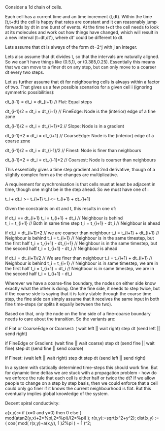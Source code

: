Consider a 1d chain of cells.

Each cell has a current time and an time increment (t,dt). Within the
time [t,t+dt) the cell is happy that rates are constant and it can
reasonably jump forwards by dt in one burst of events. At the time t+dt
the cell needs to look at its molecules and work out how things have
changed, which will result in a new interval (t+dt,dt'), where dt'
could be different to dt.

Lets assume that dt is always of the form dt=2^j with j an integer.

Lets also assume that dt divides t, so that the intervals are
naturally aligned. So we can't have things like (0.5,1), or
(0.385,0.25). Essentially this means that we can move to a
finer dt on any step, but can only move to a coarser dt every
two steps.

Let us further assume that dt for neighbouring cells is always
within a factor of two. That gives us a few possible scenarios
for a given cell i (ignoring symmetric possibilities):

  dt_{i-1}   = dt_i = dt_{i+1}     // Flat: Equal steps

  dt_{i-1}/2 = dt_i = dt_{i+1}     // FineEdge: Node is the (interior) edge of a fine zone

  dt_{i-1}/2 = dt_i = dt_{i+1}*2   // Slope: Node is in a gradient

  dt_{i-1}*2   = dt_i = dt_{i+1}   // CoarseEdge: Node is the (interior) edge of a coarse zone

  dt_{i-1}/2 = dt_i = dt_{i-1}/2   // Finest: Node is finer than neighbours

  dt_{i-1}*2 = dt_i = dt_{i-1}*2   // Coarsest: Node is coarser than neighbours

This essentially gives a time step gradient and 2nd derivative,
though of a slightly complex form as the changes are multiplicative.


A requirement for synchronisation is that cells must at least
be adjacent in time, though one might be in the step ahead. So
we must have one of :

  t_i + dt_i >= t_{i+1}
  t_i        <= t_{i+1} + dt_{i+1}

Given the constraints on dt and t, this results in one of:

  if dt_i == dt_{i+1}
  t_i = t_{i+1} + dt_i  // Neighbour is behind	
  t_i = t_{i+1}         // Both in same time step
  t_i = t_{i+1} - dt_i  // Neighbour is ahead
  
  if dt_i = dt_{i+1}*2  // we are coarser than neighbour
  t_i = t_{i+1} + dt_{i+1} // Neighbour is behind
  t_i = t_{i+1}            // Neighbour is in the same timestep, but the first half
  t_i = t_{i+1} - dt_{i+1} // Neighbour is in the same timestep, but the second half
  t_i = t_{i+1} - dt_i     // Neighbour is ahead

  if dt_i = dt_{i+1}/2  // We are finer than neighbour
  t_i = t_{i+1} + dt_{i+1} // Neighbour is behind
  t_i = t_{i+1}            // Neighbour is in same timestep, we are in the first half
  t_i = t_{i+1} + dt_i     // Neighbour is in same timestep, we are in the second half
  t_i = t_{i+1} - dt_i


Wherever we have a coarse-fine boundary, the nodes on either side know
exactly what the other is doing. One the fine side, it needs to step
twice, but if the coarse side is saying that it is fairly stable through
the coarse time step, the fine side can simply assume that it receives
the same input in both fine time-steps (or splits it equally between the
two).

Based on that, only the node on the fine side of a fine-coarse boundary
needs to care about the transition. So the variants are:

  if Flat or CoarseEdge or Coarsest:
    ( wait left || wait right)
    step dt
    (send left || send right)
    
  if FineEdge or Gradient:
    (wait fine || wait coarse)
    step dt
    (send fine || wait fine)
    step dt
    (send fine || send coarse)

  if Finest:
    (wait left || wait right)
    step dt
    step dt
    (send left || send right)
    
In a system with statically determined time-steps this should work
fine. But for dynamic time deltas we are stuck with a propagation
problem - how do we enforce the rule that each cell is either half
or twice the dt? If we allow people to change on a step by step
basis, then we could enforce that a cell could only go finer if
it knows the current neighbourhood is flat. But this eventually
implies global knowledge of the system.

Decent spiral conductivity:

a(x,y):= if (x=0 and y=0) then 0 else ( mod(atan2(y,x)+2*%pi,2*%pi)/(2*%pi) );
r(x,y):=sqrt(x^2+y^2);
dist(x,y) := ( cos( mod( r(x,y)+a(x,y), 1 )*2*%pi  ) + 1 )^2;

